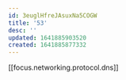 ```yaml
---
id: 3euglHfreJAsuxNa5COGW
title: '53'
desc: ''
updated: 1641885903520
created: 1641885877332
---
```


[[focus.networking.protocol.dns]]
